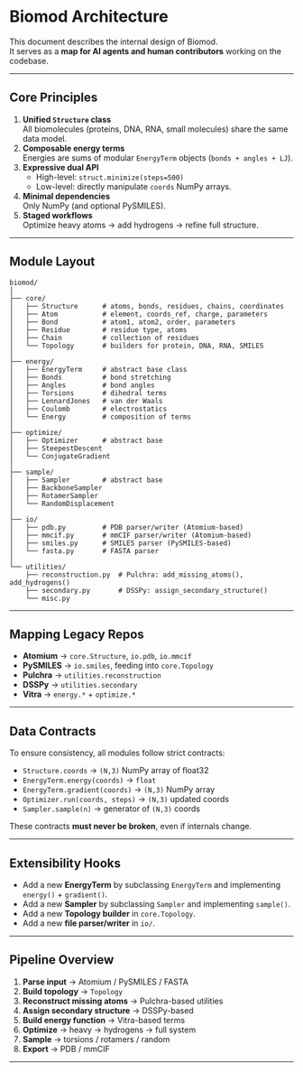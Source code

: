 # Biomod Architecture

This document describes the internal design of Biomod.  
It serves as a **map for AI agents and human contributors** working on the codebase.

---

## Core Principles

1. **Unified `Structure` class**  
   All biomolecules (proteins, DNA, RNA, small molecules) share the same data model.  
2. **Composable energy terms**  
   Energies are sums of modular `EnergyTerm` objects (`bonds + angles + LJ`).  
3. **Expressive dual API**  
   - High-level: `struct.minimize(steps=500)`  
   - Low-level: directly manipulate `coords` NumPy arrays.  
4. **Minimal dependencies**  
   Only NumPy (and optional PySMILES).  
5. **Staged workflows**  
   Optimize heavy atoms → add hydrogens → refine full structure.  

---

## Module Layout

```
biomod/
│
├── core/
│   ├── Structure      # atoms, bonds, residues, chains, coordinates
│   ├── Atom           # element, coords_ref, charge, parameters
│   ├── Bond           # atom1, atom2, order, parameters
│   ├── Residue        # residue type, atoms
│   ├── Chain          # collection of residues
│   └── Topology       # builders for protein, DNA, RNA, SMILES
│
├── energy/
│   ├── EnergyTerm     # abstract base class
│   ├── Bonds          # bond stretching
│   ├── Angles         # bond angles
│   ├── Torsions       # dihedral terms
│   ├── LennardJones   # van der Waals
│   ├── Coulomb        # electrostatics
│   └── Energy         # composition of terms
│
├── optimize/
│   ├── Optimizer      # abstract base
│   ├── SteepestDescent
│   └── ConjugateGradient
│
├── sample/
│   ├── Sampler        # abstract base
│   ├── BackboneSampler
│   ├── RotamerSampler
│   └── RandomDisplacement
│
├── io/
│   ├── pdb.py         # PDB parser/writer (Atomium-based)
│   ├── mmcif.py       # mmCIF parser/writer (Atomium-based)
│   ├── smiles.py      # SMILES parser (PySMILES-based)
│   └── fasta.py       # FASTA parser
│
└── utilities/
    ├── reconstruction.py  # Pulchra: add_missing_atoms(), add_hydrogens()
    ├── secondary.py       # DSSPy: assign_secondary_structure()
    └── misc.py
```

---

## Mapping Legacy Repos

- **Atomium** → `core.Structure`, `io.pdb`, `io.mmcif`  
- **PySMILES** → `io.smiles`, feeding into `core.Topology`  
- **Pulchra** → `utilities.reconstruction`  
- **DSSPy** → `utilities.secondary`  
- **Vitra** → `energy.*` + `optimize.*`  

---

## Data Contracts

To ensure consistency, all modules follow strict contracts:

- `Structure.coords` → `(N,3)` NumPy array of float32  
- `EnergyTerm.energy(coords)` → `float`  
- `EnergyTerm.gradient(coords)` → `(N,3)` NumPy array  
- `Optimizer.run(coords, steps)` → `(N,3)` updated coords  
- `Sampler.sample(n)` → generator of `(N,3)` coords  

These contracts **must never be broken**, even if internals change.

---

## Extensibility Hooks

- Add a new **EnergyTerm** by subclassing `EnergyTerm` and implementing `energy()` + `gradient()`.  
- Add a new **Sampler** by subclassing `Sampler` and implementing `sample()`.  
- Add a new **Topology builder** in `core.Topology`.  
- Add a new **file parser/writer** in `io/`.  

---

## Pipeline Overview

1. **Parse input** → Atomium / PySMILES / FASTA  
2. **Build topology** → `Topology`  
3. **Reconstruct missing atoms** → Pulchra-based utilities  
4. **Assign secondary structure** → DSSPy-based  
5. **Build energy function** → Vitra-based terms  
6. **Optimize** → heavy → hydrogens → full system  
7. **Sample** → torsions / rotamers / random  
8. **Export** → PDB / mmCIF  

---
